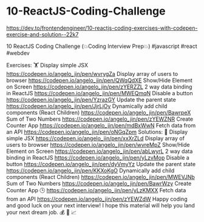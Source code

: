 # 10-ReactJS-Coding-Challenge

https://dev.to/frontendengineer/10-reactjs-coding-exercises-with-codepen-exercise-and-solution--22k7

10 ReactJS Coding Challenge (💥Coding Interview Prep💥)
#javascript #react #webdev

Exercises: 🏋️
Display simple JSX
https://codepen.io/angelo_jin/pen/wvrygZa
Display array of users to browser
https://codepen.io/angelo_jin/pen/QWqQdXE
Show/Hide Element on Screen
https://codepen.io/angelo_jin/pen/zYERZZL
2 way data binding in ReactJS
https://codepen.io/angelo_jin/pen/MWEQmqN
Disable a button
https://codepen.io/angelo_jin/pen/YzrazGY
Update the parent state
https://codepen.io/angelo_jin/pen/JjrLjOy
Dynamically add child components (React Children)
https://codepen.io/angelo_jin/pen/BawrpeX
Sum of Two Numbers
https://codepen.io/angelo_jin/pen/zYEWZNR
Create Counter App
https://codepen.io/angelo_jin/pen/mdBxWwN
Fetch data from an API
https://codepen.io/angelo_jin/pen/oNGqZpm
Solutions: 🙋
Display simple JSX
https://codepen.io/angelo_jin/pen/xxXrZLd
Display array of users to browser
https://codepen.io/angelo_jin/pen/wvreMpZ
Show/Hide Element on Screen
https://codepen.io/angelo_jin/pen/abLwyrL
2 way data binding in ReactJS
https://codepen.io/angelo_jin/pen/yLzvMop
Disable a button
https://codepen.io/angelo_jin/pen/dyVmyYz
Update the parent state
https://codepen.io/angelo_jin/pen/KKXoKgO
Dynamically add child components (React Children)
https://codepen.io/angelo_jin/pen/MWEVJNb
Sum of Two Numbers
https://codepen.io/angelo_jin/pen/BawrWzy
Create Counter App 🕒
https://codepen.io/angelo_jin/pen/yLzKMXX
Fetch data from an API
https://codepen.io/angelo_jin/pen/zYEWZdW
Happy coding and good luck on your next interview! I hope this material will help you land your next dream job. 💰 🚗 📈

